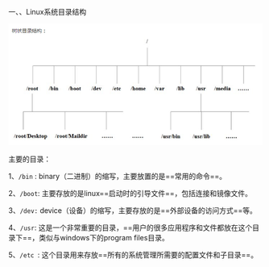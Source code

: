 一、、Linux系统目录结构

![](assets/Image(175)-20220119101312-lzq3o7f.png)![]()

主要的目录：

1、`/bin` : binary（二进制）的缩写，主要放置的是==常用的命令==。

2、`/boot`: 主要存放的是linux==启动时的引导文件==，包括连接和镜像文件。

3、`/dev:` device（设备）的缩写，主要存放的是==外部设备的访问方式==等。

4、`/usr`:  这是一个非常重要的目录，==用户的很多应用程序和文件都放在这个目录下==，类似与windows下的program files目录。

5、`/etc `:  这个目录用来存放==所有的系统管理所需要的配置文件和子目录==。
